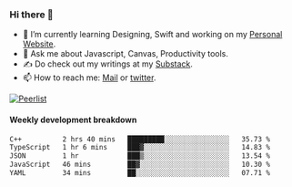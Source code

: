 ### Hi there 👋

- 🌱 I’m currently learning Designing, Swift and working on my [Personal Website](https://kvaishak.com/).
- 💬 Ask me about Javascript, Canvas,  Productivity tools. 
- :writing_hand: Do check out my writings at my [Substack](https://kvaishak.substack.com/).
- 📫 How to reach me: [Mail](mailto:vaishak.kaippanchery@gmail.com) or [twitter](https://twitter.com/kvaishack).

[![Peerlist](https://github-readme-badge.peerlist.io/api/vaishak)](https://peerlist.io/vaishak)

#### Weekly development breakdown

<!--START_SECTION:waka-->

```txt
C++          2 hrs 40 mins   █████████░░░░░░░░░░░░░░░░   35.73 %
TypeScript   1 hr 6 mins     ███▓░░░░░░░░░░░░░░░░░░░░░   14.83 %
JSON         1 hr            ███▒░░░░░░░░░░░░░░░░░░░░░   13.54 %
JavaScript   46 mins         ██▓░░░░░░░░░░░░░░░░░░░░░░   10.30 %
YAML         34 mins         ██░░░░░░░░░░░░░░░░░░░░░░░   07.71 %
```

<!--END_SECTION:waka-->
